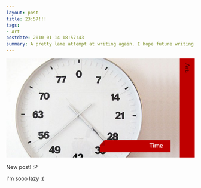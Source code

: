```yaml
--- 
layout: post
title: 23:57!!!
tags: 
- Art
postdate: 2010-01-14 18:57:43
summary: A pretty lame attempt at writing again. I hope future writing attempts are better than this one. As they say there's nowhere to go but up from here.
---
```


![](/images/time.png)

New post! :P

I'm sooo lazy :(
